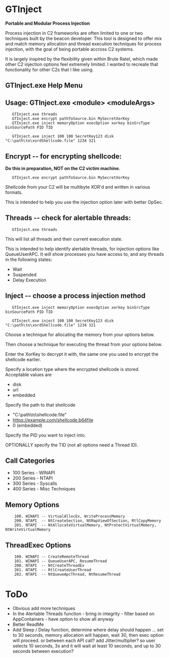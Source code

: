 # GTInject
**Portable and Modular Process Injection**

Process injection in C2 frameworks are often limited to one or two techniques built by the beacon developer. This tool is designed to offer mix and match memory allocation and thread execution techniques for process injection, with the goal of being portable accross C2 systems. 

It is largely inspired by the flexibility given within Brute Ratel, which made other C2 injection options feel extremely limited. I wanted to recreate that functionality for other C2s that I like using. 



## GTInject.exe Help Menu

## Usage: GTInject.exe \<module> \<moduleArgs>
       GTInject.exe threads
       GTInject.exe encrypt pathToSource.bin MySecretXorKey
       GTInject.exe inject memoryOption execOption xorkey binSrcType binSourcePath PID TID

       GTInject.exe inject 100 100 SecretKey123 disk "C:\path\to\xordShellcode.file" 1234 321

## Encrypt  -- for encrypting shellcode:
**Do this in preparation, NOT on the C2 victim machine.**

       GTInject.exe encrypt pathToSource.bin MySecretXorKey

Shellcode from your C2 will be multibyte XOR'd and written in various formats.

This is intended to help you use the injection option later with better OpSec.

## Threads  -- check for alertable threads:

       GTInject.exe threads


This will list all threads and their current execution state.

This is intended to help identify alertable threads, for injection options like QueueUserAPC.
It will show processes you have access to, and any threads in the following states:
- Wait
- Suspended
- Delay Execution



## Inject   -- choose a process injection method

       GTInject.exe inject memoryOption execOption xorkey binSrcType binSourcePath PID TID

       GTInject.exe inject 100 100 SecretKey123 disk "C:\path\to\xordShellcode.file" 1234 321

Choose a technique for allocating the memory from your options below.

Then choose a technique for executing the thread from your options below.

Enter the XorKey to decrypt it with, the same one you used to encrypt the shellcode earlier.

Specify a location type where the encrypted shellcode is stored. Acceptable values are
- disk
- url
- embedded

Specify the path to that shellcode
- "C:\path\to\shellcode.file"
- https://example.com/shellcode.b64file
- 0 (embedded)

Specify the PID you want to inject into.

OPTIONALLY specify the TID (not all options need a Thread ID).

## Call Categories
- 100 Series - WINAPI
- 200 Series - NTAPI 
- 300 Series - Syscalls
- 400 Series - Misc Techniques

## Memory Options
        100. WINAPI -- VirtualAllocEx, WriteProcessMemory
        200. NTAPI  -- NtCreateSection, NtMapViewOfSection, RtlCopyMemory
        201. NTAPI  -- NtAllocateVirtualMemory, NtProtectVirtualMemory, NtWriteVirtualMemory

## ThreadExec Options
        100. WINAPI -- CreateRemoteThread
        101. WINAPI -- QueueUserAPC, ResumeThread
        200. NTAPI  -- NtCreateThreadEx
        201. NTAPI  -- RtlCreateUserThread
        202. NTAPI  -- NtQueueApcThread, NtResumeThread

# ToDo
* Obvious add more techniques
* In the Alertable Threads function - bring in integrity - filter based on AppContainers - have option to show all anyway
* Better ReadMe
* Add Sleep / Delay function, determine where delay should happen ... set to 30 seconds, memory allocation will happen, wait 30, then exec option will proceed. or between each API call? add Jitter/multiplier? so user selects 10 seconds, 3x and it will wait at least 10 seconds, and up to 30 seconds between execution?
